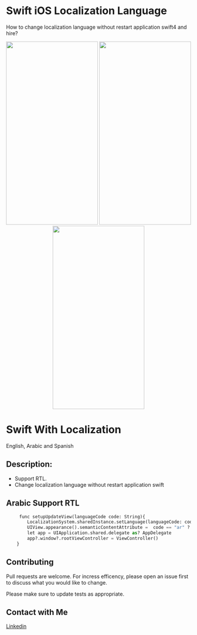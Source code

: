 # Swift iOS Localization Language
How to change localization language without restart application swift4 and hire?

<p align="center">
  <img width="250" height="500" src="https://i.imgur.com/Xr9KGde.png">
  <img width="250" height="500" src="https://i.imgur.com/RUKXaWg.png">
  <img width="250" height="500" src="https://i.imgur.com/gu05afB.png"> 
</p>


# Swift With Localization 

English, Arabic and Spanish

## Description:

* Support RTL.
* Change localization language without restart application swift

## Arabic Support RTL

```python
     func setupUpdateView(languageCode code: String){
        LocalizationSystem.sharedInstance.setLanguage(languageCode: code)
        UIView.appearance().semanticContentAttribute =  code == "ar" ? .forceRightToLeft :  .forceLeftToRight
        let app = UIApplication.shared.delegate as? AppDelegate
        app?.window?.rootViewController = ViewController()
    }
```

## Contributing
Pull requests are welcome. For incress efficency, please open an issue first to discuss what you would like to change.

Please make sure to update tests as appropriate.


## Contact with Me
[Linkedin](https://www.linkedin.com/in/nazmulkp/)
